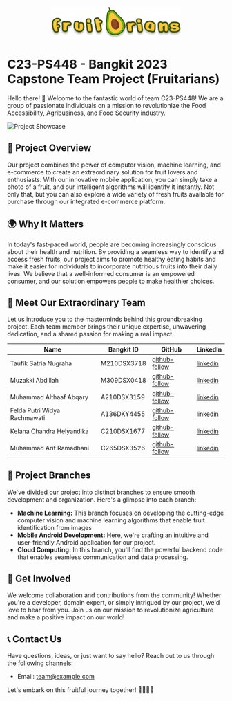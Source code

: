 <div align="center">
  <img src="app_logo.png" alt="Project Logo" width="300">
</div>

# C23-PS448 - Bangkit 2023 Capstone Team Project (Fruitarians)

Hello there! 👋 Welcome to the fantastic world of team C23-PS448! We are a group of passionate individuals on a mission to revolutionize the Food Accessibility, Agribusiness, and Food Security industry. 

![Project Showcase](DemoFruitariansApp.gif)

## 🍓 Project Overview

Our project combines the power of computer vision, machine learning, and e-commerce to create an extraordinary solution for fruit lovers and enthusiasts. With our innovative mobile application, you can simply take a photo of a fruit, and our intelligent algorithms will identify it instantly. Not only that, but you can also explore a wide variety of fresh fruits available for purchase through our integrated e-commerce platform.

## 🌍 Why It Matters

In today's fast-paced world, people are becoming increasingly conscious about their health and nutrition. By providing a seamless way to identify and access fresh fruits, our project aims to promote healthy eating habits and make it easier for individuals to incorporate nutritious fruits into their daily lives. We believe that a well-informed consumer is an empowered consumer, and our solution empowers people to make healthier choices.

## 👥 Meet Our Extraordinary Team

Let us introduce you to the masterminds behind this groundbreaking project. Each team member brings their unique expertise, unwavering dedication, and a shared passion for making a real impact.

| Name                         | Bangkit ID    | GitHub                | LinkedIn                          |
|------------------------------|---------------|-----------------------|-----------------------------------|
| Taufik Satria Nugraha        | M210DSX3718   | [github-follow](https://github.com/taufiksatrian) | [linkedin](https://www.linkedin.com/in/taufiksatrianugraha/)      |
| Muzakki Abdillah             | M309DSX0418   | [github-follow](https://github.com/muzakkiabdillah123) | [linkedin](https://linkedin.com/in/username)      |
| Muhammad Althaaf Abqary      | A210DSX3159   | [github-follow](https://github.com/taftaabqary) | [linkedin](https://linkedin.com/in/muhammad-althaaf-abqary-2000151b7)      |
| Felda Putri Widya Rachmawati | A136DKY4455   | [github-follow](https://github.com/putrifelda) | [linkedin](https://www.linkedin.com/in/felda-putri-widya-rachmawati-77942122a/)      |
| Kelana Chandra Helyandika    | C210DSX1677   | [github-follow](https://github.com/momokii) | [linkedin](https://www.linkedin.com/in/kelanach/)      |
| Muhammad Arif Ramadhani      | C265DSX3526   | [github-follow](https://github.com/ariframadhan01) | [linkedin](https://www.linkedin.com/in/muhammadariframadhani/)      |

## 🚀 Project Branches

We've divided our project into distinct branches to ensure smooth development and organization. Here's a glimpse into each branch:

- **Machine Learning:** This branch focuses on developing the cutting-edge computer vision and machine learning algorithms that enable fruit identification from images
- **Mobile Android Development:** Here, we're crafting an intuitive and user-friendly Android application for our project.
- **Cloud Computing:** In this branch, you'll find the powerful backend code that enables seamless communication and data processing.

## 🤝 Get Involved

We welcome collaboration and contributions from the community! Whether you're a developer, domain expert, or simply intrigued by our project, we'd love to hear from you. Join us on our mission to revolutionize agriculture and make a positive impact on our world!

## 📞 Contact Us

Have questions, ideas, or just want to say hello? Reach out to us through the following channels:

- Email: team@example.com

Let's embark on this fruitful journey together! 🍓🍍🥭✨

